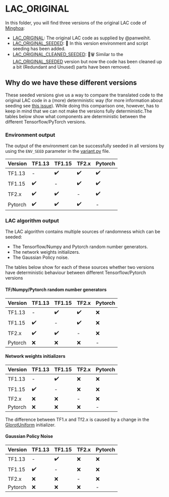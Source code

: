 # LAC_ORIGINAL

In this folder, you will find three versions of the original LAC code of [Minghoa](https://github.com/hithmh/Actor-critic-with-stability-guarantee):

-   [LAC_ORIGINAL](https://github.com/rickstaa/LAC_TF2_TORCH_TRANSLATION/tree/master/LAC_ORIGINAL/LAC_ORIGINAL): The original LAC code as supplied by @panweihit.
-   [LAC_ORIGINAL_SEEDED](https://github.com/rickstaa/LAC_TF2_TORCH_TRANSLATION/tree/master/LAC_ORIGINAL/LAC_ORIGINAL_SEEDED): :seedling: In this version environment and script seeding has been added.
-   [LAC_ORIGINAL_CLEANED_SEEDED](https://github.com/rickstaa/LAC_TF2_TORCH_TRANSLATION/tree/master/LAC_ORIGINAL/LAC_ORIGINAL_CLEANED_SEEDED): :seedling::wastebasket: Similar to the [LAC_ORIGINAL_SEEDED](https://github.com/rickstaa/LAC_TF2_TORCH_TRANSLATION/tree/master/LAC_ORIGINAL/LAC_ORIGINAL_SEEDED) version but now the code has been cleaned up a bit (Redundant and Unused) parts have been removed.

## Why do we have these different versions

These seeded versions give us a way to compare the translated code to the original LAC code in a (more) deterministic way (for more information about seeding see [this issue](https://github.com/rickstaa/LAC_TF2_TORCH_TRANSLATION/issues/30)). While doing this comparison one, however, has to keep in mind that we can not make the versions fully deterministic.The tables below show what components are deterministic between the different Tensorflow/PyTorch versions.

### Environment output

The output of the environment can be successfully seeded in all versions by using the `ENV_SEED` parameter
in the [variant.py](https://github.com/rickstaa/LAC_TF2_TORCH_TRANSLATION/blob/master/legacy/LAC_ORIGINAL/LAC_ORIGINAL/variant.py) file.

| Version | TF1.13             | TF1.15             | TF2.x              | Pytorch            |
| ------- | ------------------ | ------------------ | ------------------ | ------------------ |
| TF1.13  | -                  | :heavy_check_mark: | :heavy_check_mark: | :heavy_check_mark: |
| TF1.15  | :heavy_check_mark: | -                  | :heavy_check_mark: | :heavy_check_mark: |
| TF2.x   | :heavy_check_mark: | :heavy_check_mark: | -                  | :heavy_check_mark: |
| Pytorch | :heavy_check_mark: | :heavy_check_mark: | :heavy_check_mark: | -                  |

### LAC algorithm output

The LAC algorithm contains multiple sources of randomness which can be seeded:

-   The Tensorflow/Numpy and Pytorch random number generators.
-   The network weights initializers.
-   The Gaussian Policy noise.

The tables below show for each of these sources whether two versions have deterministic behaviour
between different Tensorflow/Pytorch versions

#### TF/Numpy/Pytorch random number generators

| Version | TF1.13             | TF1.15             | TF2.x              | Pytorch |
| ------- | ------------------ | ------------------ | ------------------ | ------- |
| TF1.13  | -                  | :heavy_check_mark: | :heavy_check_mark: | :x:     |
| TF1.15  | :heavy_check_mark: | -                  | :heavy_check_mark: | :x:     |
| TF2.x   | :heavy_check_mark: | :heavy_check_mark: | -                  | :x:     |
| Pytorch | :x:                | :x:                | :x:                | -       |

#### Network weights initializers

| Version | TF1.13             | TF1.15             | TF2.x | Pytorch |
| ------- | ------------------ | ------------------ | ----- | ------- |
| TF1.13  | -                  | :heavy_check_mark: | :x:   | :x:     |
| TF1.15  | :heavy_check_mark: | -                  | :x:   | :x:     |
| TF2.x   | :x:                | :x:                | -     | :x:     |
| Pytorch | :x:                | :x:                | :x:   | -       |

The difference between TF1.x and Tf2.x is caused by a change in the [GlorotUniform](https://www.tensorflow.org/api_docs/python/tf/keras/initializers/GlorotUniform) initializer.

#### Gaussian Policy Noise

| Version | TF1.13             | TF1.15             | TF2.x | Pytorch |
| ------- | ------------------ | ------------------ | ----- | ------- |
| TF1.13  | -                  | :heavy_check_mark: | :x:   | :x:     |
| TF1.15  | :heavy_check_mark: | -                  | :x:   | :x:     |
| TF2.x   | :x:                | :x:                | -     | :x:     |
| Pytorch | :x:                | :x:                | :x:   | -       |
